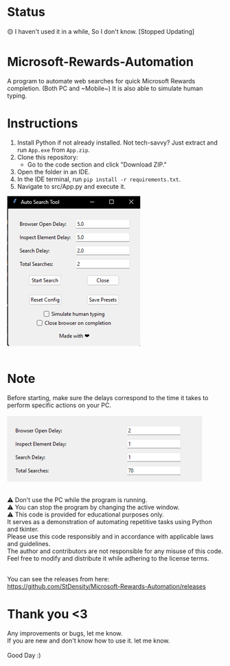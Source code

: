 # Status 
🟡 I haven't used it in a while, So I don't know. [Stopped Updating]

# Microsoft-Rewards-Automation
A program to automate web searches for quick Microsoft Rewards completion. (Both PC and ~Mobile~)
It is also able to simulate human typing.




# Instructions

1. Install Python if not already installed. Not tech-savvy? Just extract and run `App.exe` from `App.zip`.
2. Clone this repository:
   - Go to the code section and click "Download ZIP."
3. Open the folder in an IDE.
4. In the IDE terminal, run `pip install -r requirements.txt`.
5. Navigate to src/App.py and execute it.

![Resources/Image/Gui.png](Resources/Image/Gui.png) <Br><Br>


# Note
Before starting, make sure the delays correspond to the time it takes to perform specific actions on your PC. <Br> <Br>
![Resources/Image/Delay_ScreenShot.png](Resources/Image/Delay_ScreenShot.png) <Br> <Br>

⚠️ Don't use the PC while the program is running. <Br> 
⚠️ You can stop the program by changing the active window. <Br>
⚠️ This code is provided for educational purposes only. <Br>
It serves as a demonstration of automating repetitive tasks using Python and tkinter. <Br>
Please use this code responsibly and in accordance with applicable laws and guidelines. <Br>
The author and contributors are not responsible for any misuse of this code. <Br>
Feel free to modify and distribute it while adhering to the license terms. <Br> <Br>


You can see the releases from here: https://github.com/StDensity/Microsoft-Rewards-Automation/releases

# Thank you <3


Any improvements or bugs, let me know. <Br>
If you are new and don't know how to use it. let me know. <Br> <Br>
Good Day :)

